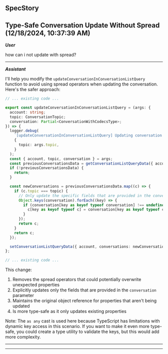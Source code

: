 ## SpecStory

## Type-Safe Conversation Update Without Spread (12/18/2024, 10:37:39 AM)

_**User**_

how can i not update with spread? 

---

_**Assistant**_

I'll help you modify the `updateConversationInConversationListQuery` function to avoid using spread operators when updating the conversation. Here's the safer approach:

```typescript:queries/useConversationListQuery.ts
// ... existing code ...

export const updateConversationInConversationListQuery = (args: {
  account: string;
  topic: ConversationTopic;
  conversation: Partial<ConversationWithCodecsType>;
}) => {
  logger.debug(
    `[updateConversationInConversationListQuery] Updating conversation in conversation list query`,
    {
      topic: args.topic,
    }
  );
  const { account, topic, conversation } = args;
  const previousConversationsData = getConversationListQueryData({ account });
  if (!previousConversationsData) {
    return;
  }

  const newConversations = previousConversationsData.map((c) => {
    if (c.topic === topic) {
      // Only update the specific fields that are provided in the conversation parameter
      Object.keys(conversation).forEach((key) => {
        if (conversation[key as keyof typeof conversation] !== undefined) {
          c[key as keyof typeof c] = conversation[key as keyof typeof conversation] as any;
        }
      });
      return c;
    }
    return c;
  });

  setConversationListQueryData({ account, conversations: newConversations });
};

// ... existing code ...
```

This change:
1. Removes the spread operators that could potentially overwrite unexpected properties
2. Explicitly updates only the fields that are provided in the `conversation` parameter
3. Maintains the original object reference for properties that aren't being updated
4. Is more type-safe as it only updates existing properties

Note: The `as any` cast is used here because TypeScript has limitations with dynamic key access in this scenario. If you want to make it even more type-safe, you could create a type utility to validate the keys, but this would add more complexity.

---



---

